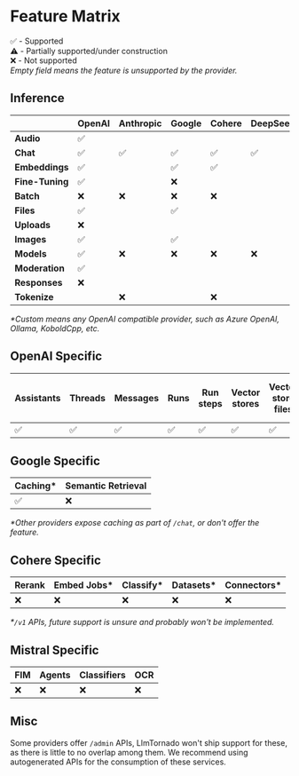 # Feature Matrix

✅ - Supported  
⚠️ - Partially supported/under construction  
❌ - Not supported  
_Empty field means the feature is unsupported by the provider._

## Inference

|               | OpenAI | Anthropic | Google | Cohere | DeepSeek | Groq | Mistral | xAI | Custom* |
|-------|-----------|-----------|-----------| -----------| -----------| -----------| -----------| -----------| -----------|
|**Audio**      | ✅ |    |     |     |   |     |     |     |     |
|**Chat**       | ✅ | ✅ | ✅ | ✅ | ✅ | ✅ | ❌ |  ❌ | ✅ |
|**Embeddings** | ✅ |    | ✅  | ✅ |    |    | ❌ | ❌ |     |
|**Fine-Tuning**| ✅ |    | ❌  |    |    |    | ❌  |    |     |
|**Batch**      | ❌ | ❌ | ❌ | ❌ |    | ❌ | ❌ |    |     |
|**Files**      | ✅ |    | ✅ |     |    |     | ❌ |    |     |
|**Uploads**    | ❌ |    |     |    |    |     |     |    |     |
|**Images**     | ✅ |    | ✅ |    |    |     |     |     |     |
|**Models**     | ✅ | ❌ | ❌ | ❌ | ❌ | ❌ | ❌ |  ❌ |  ✅ |
|**Moderation** | ✅ |    |     |    |    |     |     |    |     |
|**Responses**   | ❌   |  |     |  |    |     |     |    |     |
|**Tokenize**   |    | ❌ |     | ❌ |    |     |     |    |     |

_*Custom means any OpenAI compatible provider, such as Azure OpenAI, Ollama, KoboldCpp, etc._

## OpenAI Specific

 Assistants | Threads | Messages | Runs | Run steps | Vector stores | Vector store files | Vector store file batches | Realtime |
|-----------|------------|---------|----------|------| ---------------|-------------------|-------------------------|-----------|
| ✅ | ✅️ | ✅️ | ✅️ | ✅️ | ✅ | ✅ | ✅  | ❌ |

## Google Specific

 Caching* | Semantic Retrieval 
|-----------|------------ |
| ✅ | ❌ |  

_*Other providers expose caching as part of `/chat`, or don't offer the feature._


## Cohere Specific

 Rerank | Embed Jobs* | Classify* | Datasets* | Connectors* |
|-----------|------------ | ------------ | ------------ | ------------ |
| ❌ | ❌ |  ❌ | ❌ | ❌ | ❌

_*`/v1` APIs, future support is unsure and probably won't be implemented._

## Mistral Specific

 FIM | Agents | Classifiers | OCR |
|-----------|------------ | ------------ | ------------ |
| ❌ | ❌ |  ❌ | ❌ |

## Misc

Some providers offer `/admin` APIs, LlmTornado won't ship support for these, as there is little to no overlap among them. We recommend using autogenerated APIs for the consumption of these services.
